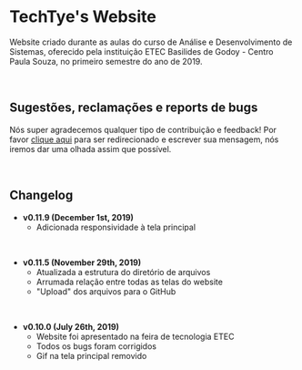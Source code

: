 # TechTye's Website 
 Website criado durante as aulas do curso de Análise e Desenvolvimento de Sistemas, oferecido pela instituição ETEC Basilides de Godoy - Centro Paula Souza, no primeiro semestre do ano de 2019.
 
&nbsp;

## **Sugestões, reclamações e reports de bugs**
Nós super agradecemos qualquer tipo de contribuição e feedback! Por favor [clique aqui](https://github.com/gusttap/WEBSITE-TCM-ETEC-2019-MODULO-1/issues/new) para ser redirecionado e escrever sua mensagem, nós iremos dar uma olhada assim que possível.

&nbsp;

## Changelog

- **v0.11.9 (December 1st, 2019)**
  - Adicionada responsividade à tela principal

&nbsp;

- **v0.11.5 (November 29th, 2019)**
  - Atualizada a estrutura do diretório de arquivos
  - Arrumada relação entre todas as telas do website
  - "Upload" dos arquivos para o GitHub
  
&nbsp;

- **v0.10.0 (July 26th, 2019)**
  - Website foi apresentado na feira de tecnologia ETEC
  - Todos os bugs foram corrigidos 
  - Gif na tela principal removido
